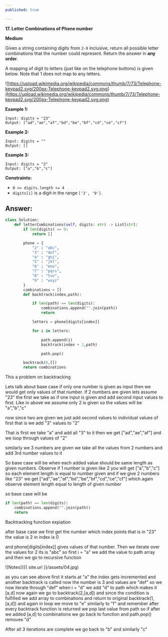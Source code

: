 ```yaml
---
published: true

---
```


**17. Letter Combinations of Phone number**

**Medium**

Given a string containing digits from `2-9` inclusive, return all possible letter combinations that the number could represent. Return the answer in **any order**.

A mapping of digit to letters (just like on the telephone buttons) is given below. Note that 1 does not map to any letters.

![https://upload.wikimedia.org/wikipedia/commons/thumb/7/73/Telephone-keypad2.svg/200px-Telephone-keypad2.svg.png](https://upload.wikimedia.org/wikipedia/commons/thumb/7/73/Telephone-keypad2.svg/200px-Telephone-keypad2.svg.png)

**Example 1:**

```
Input: digits = "23"
Output: ["ad","ae","af","bd","be","bf","cd","ce","cf"]

```

**Example 2:**

```
Input: digits = ""
Output: []

```

**Example 3:**

```
Input: digits = "2"
Output: ["a","b","c"]

```

**Constraints:**

- `0 <= digits.length <= 4`
- `digits[i]` is a digit in the range `['2', '9']`.

## Answer:

```python
class Solution:
    def letterCombinations(self, digits: str) -> List[str]:
        if len(digits) == 0:
            return []

        phone = {
            "2" : "abc",
            "3" : "def",
            "4" : "ghi",
            "5" : "jkl", 
            "6" : "mno",
            "7" : "pqrs",
            "8" : "tuv",
            "9" : "wxyz"
        }
        combinations = []
        def backtrack(index,path):

            if len(path) == len(digits):
                combinations.append("".join(path))
                return

            letters = phone[digits[index]]

            for i in letters:

                path.append(i)
                backtrack(index + 1,path)

                path.pop()

        backtrack(0,[])
        return combinations
```

This a problem on backtracking

Lets talk about base case if only one number is given as input then we would get only values of that number. If 2 numbers are given lets assume "23" the first we take as if one input is given  and add second input values to first. Like in above we assume only 2 is given so the values will be "a","b","c"

now since two are given we just add second values to individual values of first that is we add "3" values to "2"

That is first we take "a" and add all "3" to it then we get ["ad","ae","af"] and we loop through values of "2"

similarly we 3 numbers are given we take all the values from 2 numbers and add 3rd number values to it

So base case will be when each added value should be same length as given numbers. Observe if 1 number is given like 2 you will get ["a","b","c"] so each element length is equal to number given and if we give 2 numbers like "23" we get ["ad","ae","af","bd","be","bf","cd","ce","cf"] which again observe element length equal to length of given number

so base case will be 

```python
if len(path) == len(digits):
	combinations.append("".join(path))
	return
```

Backtracking function expiation

after base case we first get the number which index points that is in "23"  the value is 2 in index is 0

and phone[digits[index]] gives values of that number. Then we iterate over the values for 2 its is "abc" so first i = "a" we add the value to path array and then we go to recursive function

![Notes]({{ site.url }}/assets/04.jpg)

as you can see above first it starts at "a" the index gets incremented and another backtrack is called now the number is 3 and values are "def" so we now iterate through "def" when i = "d" we add "d" to path which makes it [a,d] now again we go to backtrack(2,[a,d]) and since the condition is fulfilled we add array to combinations and return to original backtrack(1,[a,d]) and again in loop we move to "e" similarly to "f" and remember after every backtrack function is returned we pop last value from path so if after we added [a,d] to combinations we go back to function and path.pop() removes "d" 

After all 3 iterations are complete we go back to "b" and similarly "c"
